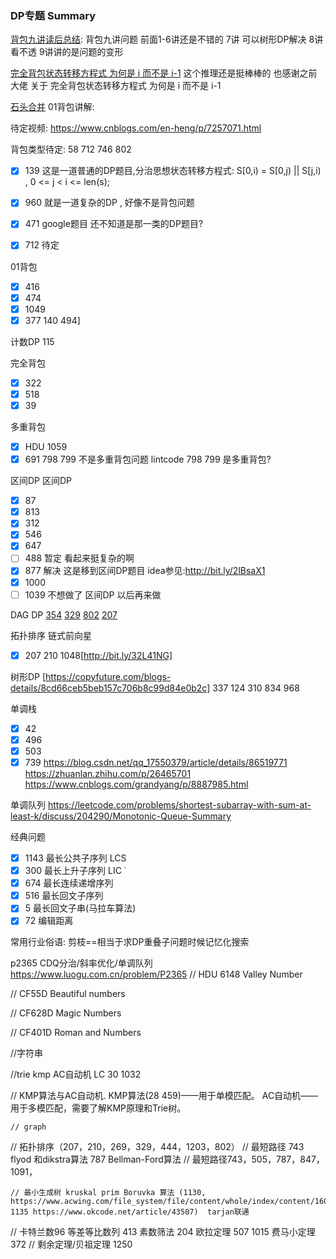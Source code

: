 ### DP专题 Summary
[背包九讲读后总结](https://drive.google.com/drive/folders/1gMiJgnOQLcntvPrQXHJehiIuuEuTPBGx): 
背包九讲问题 前面1-6讲还是不错的 7讲 可以树形DP解决  8讲 看不透 9讲讲的是问题的变形

[完全背包状态转移方程式 为何是 i 而不是 i-1](http://bit.ly/2NqGWMG)
这个推理还是挺棒棒的  也感谢之前大佬 关于 完全背包状态转移方程式 为何是 i 而不是 i-1  

[石头合并](http://bit.ly/2n1prX5)
01背包讲解:

待定视频:
https://www.cnblogs.com/en-heng/p/7257071.html

背包类型待定: 58  712 746 802 
- [X]  139 这是一道普通的DP题目,分治思想状态转移方程式: S[0,i) = S[0,j) || S[j,i)  , 0 <= j < i <= len(s);
- [X] 960 就是一道复杂的DP , 好像不是背包问题
- [x] 471 google题目  还不知道是那一类的DP题目?
- [X] 712 待定


01背包
- [X] 416 
- [x] 474
- [X] 1049
- [x] 377
   140 494] 

计数DP
115

完全背包
- [x] 322 
- [x] 518
- [X] 39  

多重背包
- [x] HDU 1059 
- [x] 691 798 799 不是多重背包问题 lintcode 798 799 是多重背包?

区间DP
区间DP
- [X] 87 
- [x] 813  
- [x] 312 
- [X] 546  
- [X] 647
- [ ] 488 暂定 看起来挺复杂的啊
- [X] 877 解决 这是移到区间DP题目 idea参见:http://bit.ly/2lBsaX1
- [X] 1000
- [ ] 1039 不想做了 区间DP 以后再来做

DAG DP
[354](http://bit.ly/2LyVM1f) [329](http://bit.ly/32H2Nms)
[802](http://bit.ly/2LAn4Eo) [207](http://bit.ly/32JlndB)

拓扑排序 链式前向星
- [x] 207
210 1048[http://bit.ly/32L41NG] 

树形DP [https://copyfuture.com/blogs-details/8cd66ceb5beb157c706b8c99d84e0b2c]
337 124 310 834 968 

单调栈
- [x] 42 
- [x] 496
- [x] 503
- [x] 739
https://blog.csdn.net/qq_17550379/article/details/86519771
https://zhuanlan.zhihu.com/p/26465701
https://www.cnblogs.com/grandyang/p/8887985.html

单调队列 
https://leetcode.com/problems/shortest-subarray-with-sum-at-least-k/discuss/204290/Monotonic-Queue-Summary

经典问题
- [X] 1143 最长公共子序列 LCS 
- [x] 300  最长上升子序列 LIC ˙
- [x] 674  最长连续递增序列 
- [x] 516  最长回文子序列 
- [x] 5 最长回文子串(马拉车算法)
- [X] 72 编辑距离

常用行业俗语:
剪枝==相当于求DP重叠子问题时候记忆化搜索

p2365 CDQ分治/斜率优化/单调队列 https://www.luogu.com.cn/problem/P2365
// HDU 6148 Valley Number

// CF55D Beautiful numbers

// CF628D Magic Numbers

// CF401D Roman and Numbers


//字符串

//trie kmp AC自动机 LC 30 1032

// KMP算法与AC自动机. KMP算法(28 459)——用于单模匹配。 AC自动机——用于多模匹配，需要了解KMP原理和Trie树。


    // graph
//   拓扑排序（207，210，269，329，444，1203，802）
    // 最短路径 743 flyod 和dikstra算法 787 Bellman-Ford算法
    // 最短路径743，505，787，847，1091，

    // 最小生成树 kruskal prim Boruvka 算法 (1130,  https://www.acwing.com/file_system/file/content/whole/index/content/160894/ 1135 https://www.okcode.net/article/43507)  tarjan联通
// 卡特兰数96 等差等比数列 413 素数筛法 204 欧拉定理 507 1015 费马小定理 372
    // 剩余定理/贝祖定理 1250